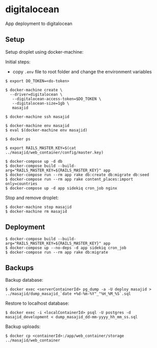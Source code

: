 # digitalocean

App deployment to digitalocean

## Setup

Setup droplet using docker-machine:

Initial steps:

- copy `.env` file to root folder and change the environment variables

```
$ export DO_TOKEN=<do-token>

$ docker-machine create \
  --driver=digitalocean \
   --digitalocean-access-token=$DO_TOKEN \
   --digitalocean-size=1gb \
   masajid

$ docker-machine ssh masajid

$ docker-machine env masajid
$ eval $(docker-machine env masajid)

$ docker ps

$ export RAILS_MASTER_KEY=$(cat ../masajid/web_container/config/master.key)

$ docker-compose up -d db
$ docker-compose build --build-arg="RAILS_MASTER_KEY=${RAILS_MASTER_KEY}" app
$ docker-compose run --rm app rake db:create db:migrate db:seed
$ docker-compose run --rm app rake content_places:import only=countries
$ docker-compose up -d app sidekiq cron_job nginx
```

Stop and remove droplet:

```
$ docker-machine stop masajid
$ docker-machine rm masajid
```

## Deployment

```
$ docker-compose build --build-arg="RAILS_MASTER_KEY=${RAILS_MASTER_KEY}" app
$ docker-compose up --no-deps -d app sidekiq cron_job
$ docker-compose run --rm app rake db:migrate
```


## Backups

Backup database:

```
$ docker exec <serverContainerId> pg_dump -a -U deploy masajid > ../masajid/dump_masajid_`date +%d-%m-%Y"_"%H_%M_%S`.sql
```

Restore to localhost database:

```
$ docker exec -i <localContainerId> psql -U postgres -d masajid_development < dump_masajid_dd-mm-yyyy_hh_mm_ss.sql
```

Backup uploads:

```
$ docker cp <containerId>:/app/web_container/storage ../masajid/web_container
```
